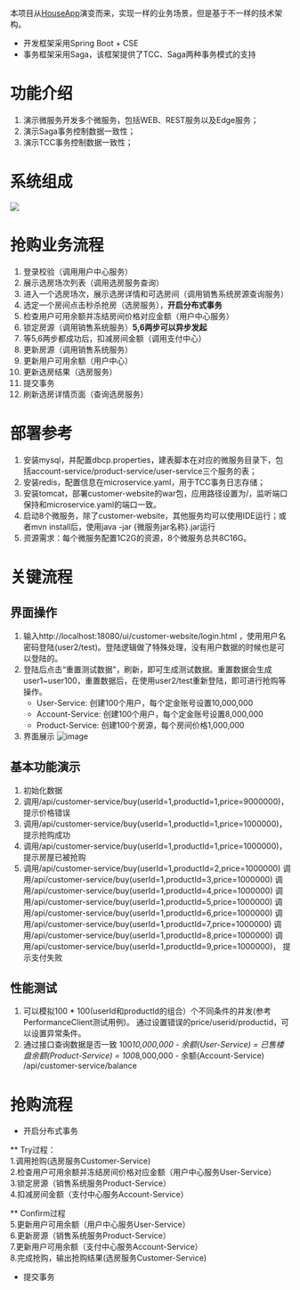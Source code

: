 本项目从[HouseApp](https://github.com/huawei-microservice-demo/HouseApp)演变而来，实现一样的业务场景，但是基于不一样的技术架构。

* 开发框架采用Spring Boot + CSE
* 事务框架采用Saga，该框架提供了TCC、Saga两种事务模式的支持

# 功能介绍
1. 演示微服务开发多个微服务，包括WEB、REST服务以及Edge服务；
2. 演示Saga事务控制数据一致性；
3. 演示TCC事务控制数据一致性；

# 系统组成
![](system-components.JPG)

# 抢购业务流程
1. 登录校验（调用用户中心服务）
2. 展示选房场次列表（调用选房服务查询）
3. 进入一个选房场次，展示选房详情和可选房间（调用销售系统房源查询服务）
4. 选定一个房间点击秒杀抢房（选房服务），**开启分布式事务**
5. 检查用户可用余额并冻结房间价格对应金额（用户中心服务）
6. 锁定房源（调用销售系统服务）**5,6两步可以异步发起**
7. 等5,6两步都成功后，扣减房间金额（调用支付中心）
8. 更新房源（调用销售系统服务）
9. 更新用户可用余额（用户中心）
10. 更新选房结果（选房服务）
11. 提交事务
12. 刷新选房详情页面（查询选房服务）


# 部署参考
1. 安装mysql，并配置dbcp.properties，建表脚本在对应的微服务目录下，包括account-service/product-service/user-service三个服务的表；
2. 安装redis，配置信息在microservice.yaml，用于TCC事务日志存储；
3. 安装tomcat，部署customer-website的war包，应用路径设置为/，监听端口保持和microservice.yaml的端口一致。 
4. 启动8个微服务，除了customer-website，其他服务均可以使用IDE运行；或者mvn install后，使用java -jar {微服务jar名称}.jar运行
5. 资源需求：每个微服务配置1C2G的资源，8个微服务总共8C16G。

# 关键流程
## 界面操作
1. 输入http://localhost:18080/ui/customer-website/login.html ，使用用户名密码登陆(user2/test)。登陆逻辑做了特殊处理，没有用户数据的时候也是可以登陆的。
2. 登陆后点击“重置测试数据"，刷新，即可生成测试数据。重置数据会生成user1~user100，重置数据后，在使用user2/test重新登陆，即可进行抢购等操作。
	 * User-Service: 创建100个用户，每个定金账号设置10,000,000
	 * Account-Service: 创建100个用户，每个定金账号设置8,000,000
	 * Product-Service: 创建100个房源，每个房间价格1,000,000
3. 界面展示
![image](ui.png)


## 基本功能演示
1. 初始化数据
2. 调用/api/customer-service/buy(userId=1,productId=1,price=9000000)，提示价格错误
3. 调用/api/customer-service/buy(userId=1,productId=1,price=1000000)，提示抢购成功
4. 调用/api/customer-service/buy(userId=1,productId=1,price=1000000)，提示房屋已被抢购
5. 调用/api/customer-service/buy(userId=1,productId=2,price=1000000)
   调用/api/customer-service/buy(userId=1,productId=3,price=1000000)
   调用/api/customer-service/buy(userId=1,productId=4,price=1000000)
   调用/api/customer-service/buy(userId=1,productId=5,price=1000000)
   调用/api/customer-service/buy(userId=1,productId=6,price=1000000)
   调用/api/customer-service/buy(userId=1,productId=7,price=1000000)
   调用/api/customer-service/buy(userId=1,productId=8,price=1000000)
   调用/api/customer-service/buy(userId=1,productId=9,price=1000000)， 提示支付失败

## 性能测试
  1. 可以模拟100 * 100(userId和productId的组合）个不同条件的并发(参考PerformanceClient测试用例)。 通过设置错误的price/userid/productid，可以设置异常条件。    
  2. 通过接口查询数据是否一致
       100*10,000,000 - 余额(User-Service) = 已售楼盘余额(Product-Service) = 100*8,000,000  - 余额(Account-Service)
    /api/customer-service/balance

# 抢购流程

* 开启分布式事务     

** Try过程：       
1.调用抢购(选房服务Customer-Service)   
2.检查用户可用余额并冻结房间价格对应金额（用户中心服务User-Service）   
3.锁定房源（销售系统服务Product-Service）   
4.扣减房间金额（支付中心服务Account-Service）   

** Confirm过程     
5.更新用户可用余额（用户中心服务User-Service）   
6.更新房源（销售系统服务Product-Service）    
7.更新用户可用余额（支付中心服务Account-Service）   
8.完成抢购，输出抢购结果(选房服务Customer-Service)   

* 提交事务     

